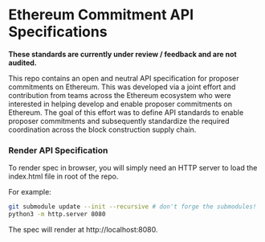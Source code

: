 # Ethereum Commitment API Specifications

**These standards are currently under review / feedback and are not audited.**

This repo contains an open and neutral API specification for proposer commitments on Ethereum. This was developed via a joint effort and contribution from teams across the Ethereum ecosystem who were interested in helping develop and enable proposer commitments on Ethereum. The goal of this effort was to define API standards to enable proposer commitments and subsequently standardize the required coordination across the block construction supply chain.

### Render API Specification
To render spec in browser, you will simply need an HTTP server to load the index.html file in root of the repo.

For example:

```bash
git submodule update --init --recursive # don't forge the submodules!
python3 -m http.server 8080
```

The spec will render at http://localhost:8080.
